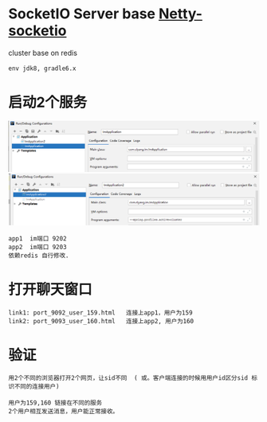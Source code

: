 SocketIO Server base [Netty-socketio](https://github.com/mrniko/netty-socketio)
===
cluster base on redis

```
env jdk8, gradle6.x

```

#  启动2个服务
![image-app01.png](doc/image-app01.png)
![image-app02.png](doc/image-app02.png)
```
app1  im端口 9202
app2  im端口 9203
依赖redis 自行修改.
```

#   打开聊天窗口

```
link1: port_9092_user_159.html   连接上app1，用户为159
link2: port_9093_user_160.html   连接上app2, 用户为160
```

#  验证
```
用2个不同的浏览器打开2个网页，让sid不同  ( 或。客户端连接的时候用用户id区分sid 标识不同的连接用户)

用户为159,160 链接在不同的服务
2个用户相互发送消息，用户能正常接收。
```

